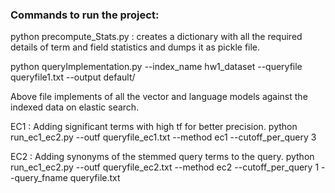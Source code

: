 ### Commands to run the project:

python precompute_Stats.py : creates a dictionary with all the required details of term and field statistics and dumps it as pickle file.

python queryImplementation.py
--index_name hw1_dataset
--queryfile queryfile1.txt
--output default/

Above file implements of all the vector and language models against the indexed data on elastic search.

EC1 : Adding significant terms with high tf for better precision.
python run_ec1_ec2.py
--outf queryfile_ec1.txt
--method ec1 --cutoff_per_query 3


EC2 : Adding synonyms of the stemmed query terms to the query.
python run_ec1_ec2.py
--outf queryfile_ec2.txt --method ec2
--cutoff_per_query 1
--query_fname queryfile.txt
